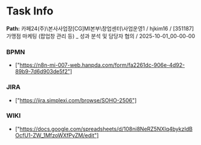 # Task Info

**Path:** 카페24(주)\본사사업장\[CG]MI본부\창업센터\사업운영1 / hjkim16 / [351187] 가맹점 마케팅 (팝업창 관리 등) _ 성과 분석 및 담당자 협의 / 2025-10-01_00-00-00

### BPMN
- ["https://n8n-mi-007-web.hanpda.com/form/fa2261dc-906e-4d92-89b9-7d6d903de5f2"]

### JIRA
- ["https://jira.simplexi.com/browse/SOHO-2506"]

### WIKI
- ["https://docs.google.com/spreadsheets/d/108ni8NeRZ5NXlq4bykzIdBOcfU1-ZW_1MfzoWXfPyZM/edit"]

